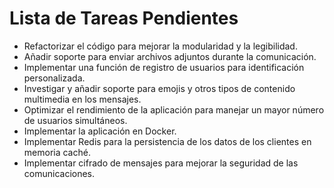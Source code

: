 # Lista de Tareas Pendientes

- Refactorizar el código para mejorar la modularidad y la legibilidad.
- Añadir soporte para enviar archivos adjuntos durante la comunicación.
- Implementar una función de registro de usuarios para identificación personalizada.
- Investigar y añadir soporte para emojis y otros tipos de contenido multimedia en los mensajes.
- Optimizar el rendimiento de la aplicación para manejar un mayor número de usuarios simultáneos.
- Implementar la aplicación en Docker.
- Implementar Redis para la persistencia de los datos de los clientes en memoria caché.
- Implementar cifrado de mensajes para mejorar la seguridad de las comunicaciones.
